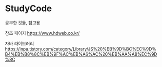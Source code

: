# StudyCode
공부한 것들, 참고용

참조 페이지
https://www.hdweb.co.kr/

자바 라이브러리
https://inpa.tistory.com/category/Library/JS%20%EB%9D%BC%EC%9D%B4%EB%B8%8C%EB%9F%AC%EB%A6%AC%20%EB%AA%A8%EC%9D%8C
